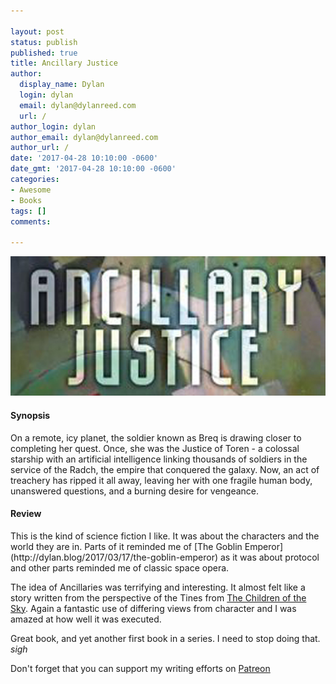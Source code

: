 ```yaml
---

layout: post
status: publish
published: true
title: Ancillary Justice
author:
  display_name: Dylan
  login: dylan
  email: dylan@dylanreed.com
  url: /
author_login: dylan
author_email: dylan@dylanreed.com
author_url: /
date: '2017-04-28 10:10:00 -0600'
date_gmt: '2017-04-28 10:10:00 -0600'
categories:
- Awesome
- Books
tags: []
comments:

---
```

<a href="https://www.amazon.com/gp/product/031624662X/ref=as_li_tl?ie=UTF8&tag=dylanreed06-20">![Ancillary Justice](https://raw.githubusercontent.com/dylanreed/dylan.blog/gh-pages/images/book-review/ancillary-justice.jpg)</a>

<h4>Synopsis</h4>

On a remote, icy planet, the soldier known as Breq is drawing closer to completing her quest. Once, she was the Justice of Toren - a colossal starship with an artificial intelligence linking thousands of soldiers in the service of the Radch, the empire that conquered the galaxy. Now, an act of treachery has ripped it all away, leaving her with one fragile human body, unanswered questions, and a burning desire for vengeance.

<h4>Review</h4>
This is the kind of science fiction I like. It was about the characters and the world they are in. Parts of it reminded me of [The Goblin Emperor](http://dylan.blog/2017/03/17/the-goblin-emperor) as it was about protocol and other parts reminded me of classic space opera. 

The idea of Ancillaries was terrifying and interesting. It almost felt like a story written from the perspective of the Tines from [The Children of the Sky](http://dylan.blog/2017/04/21/the-children-of-the-sky). Again a fantastic use of differing views from character and I was amazed at how well it was executed. 

Great book, and yet another first book in a series. I need to stop doing that. *sigh*


Don't forget that you can support my writing efforts on [Patreon](https://www.patreon.com/dylanreed)